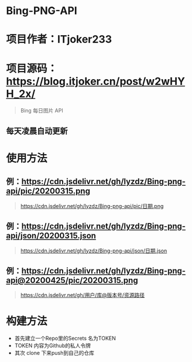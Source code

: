 # Bing-PNG-API
# 项目作者：ITjoker233
# 项目源码：https://blog.itjoker.cn/post/w2wHYH_2x/
> Bing 每日图片 API
## 每天凌晨自动更新

# 使用方法

## 例：https://cdn.jsdelivr.net/gh/lyzdz/Bing-png-api/pic/20200315.png
> https://cdn.jsdelivr.net/gh/lyzdz/Bing-png-api/pic/日期.png

## 例：https://cdn.jsdelivr.net/gh/lyzdz/Bing-png-api/json/20200315.json
> https://cdn.jsdelivr.net/gh/lyzdz/Bing-png-api/json/日期.json

## 例：https://cdn.jsdelivr.net/gh/lyzdz/Bing-png-api@20200425/pic/20200315.png
> https://cdn.jsdelivr.net/gh/用户/库@版本号/资源路径

# 构建方法
* 首先建立一个Repo里的Secrets 名为TOKEN
* TOKEN 内容为Github的私人令牌
* 其次 clone 下来push到自己的仓库
